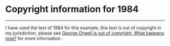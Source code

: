 # Copyright information for 1984

----

I have used the text of 1984 for this example, this text is out of copyright in my jurisdiction, please see [George Orwell is out of copyright. What happens now?]("https://www.theguardian.com/books/booksblog/2021/jan/01/george-orwell-is-out-of-copyright-what-happens-now") for more information. 


